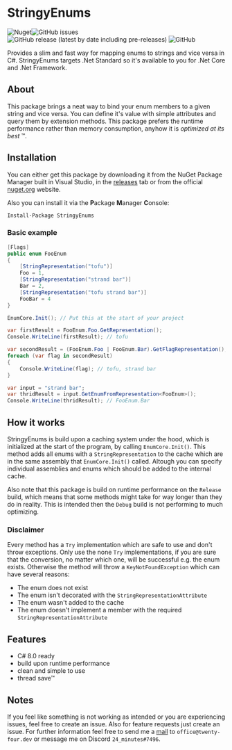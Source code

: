 # StringyEnums

![Nuget](https://img.shields.io/nuget/dt/StringyEnums)<img alt="GitHub issues" src="https://img.shields.io/github/issues-raw/TwentyFourMinutes/StringyEnums?style=flat-square"> <img alt="GitHub release (latest by date including pre-releases)" src="https://img.shields.io/github/v/release/TwentyFourMinutes/StringyEnums?include_prereleases&style=flat-square"> ![GitHub](https://img.shields.io/github/license/TwentyFourMinutes/StringyEnums?style=flat-square)

Provides a slim and fast way for mapping enums to strings and vice versa in C#. StringyEnums targets .Net Standard so it's available to you for .Net Core and .Net Framework.

## About

This package brings a neat way to bind your enum members to a given string and vice versa. You can define it's value with simple attributes and query them by extension methods. This package prefers the runtime performance rather than memory consumption, anyhow it is _optimized at its best_ ™. 

## Installation

You can either get this package by downloading it from the NuGet Package Manager built in Visual Studio, in the [releases](https://github.com/TwentyFourMinutes/StringyEnums/releases) tab or from the official [nuget.org](https://www.nuget.org/packages/StringyEnums) website. 

Also you can install it via the **P**ackage **M**anager **C**onsole:

```
Install-Package StringyEnums
```

### Basic example

```c#
[Flags]
public enum FooEnum
{
    [StringRepresentation("tofu")]
    Foo = 1,
    [StringRepresentation("strand bar")]
    Bar = 2,
    [StringRepresentation("tofu strand bar")]
    FooBar = 4
}

EnumCore.Init(); // Put this at the start of your project

var firstResult = FooEnum.Foo.GetRepresentation();
Console.WriteLine(firstResult); // tofu

var secondResult = (FooEnum.Foo | FooEnum.Bar).GetFlagRepresentation();
foreach (var flag in secondResult)
{
    Console.WriteLine(flag); // tofu, strand bar
}

var input = "strand bar";
var thridResult = input.GetEnumFromRepresentation<FooEnum>();
Console.WriteLine(thridResult); // FooEnum.Bar
```

## How it works

StringyEnums is build upon a caching system under the hood, which is initialized at the start of the program, by calling `EnumCore.Init()`. This method adds all enums with a `StringRepresentation` to the cache which are in the same assembly that `EnumCore.Init()` called. Altough you can specify individual assemblies and enums which should be added to the internal cache.

Also note that this package is build on runtime performance on the `Release` build, which means that some methods might take for way longer than they do in reality. This is intended then the `Debug` build is not performing to much optimizing.

### Disclaimer

Every method has a `Try` implementation which are safe to use and don't throw exceptions. Only use the none `Try` implementations, if you are sure that the conversion, no matter which one, will be successful e.g. the enum exists. 
Otherwise the method will throw a `KeyNotFoundException` which can have several reasons:

- The enum does not exist
- The enum isn't decorated with the `StringRepresentationAttribute`
- The enum wasn't added to the cache
- The enum doesn't implement a member with the required `StringRepresentationAttribute`

## Features

- C# 8.0 ready
- build upon runtime performance
- clean and simple to use
- thread save™

## Notes

If you feel like something is not working as intended or you are experiencing issues, feel free to create an issue. Also for feature requests just create an issue. For further information feel free to send me a [mail](mailto:office@twenty-four.dev) to `office@twenty-four.dev` or message me on Discord `24_minutes#7496`.





